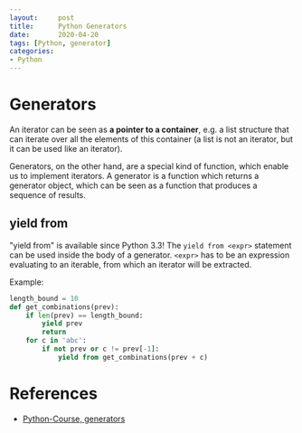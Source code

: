 ```yaml
---
layout:     post
title:      Python Generators
date:       2020-04-20
tags: [Python, generator]
categories: 
- Python
---
```


# Generators
An iterator can be seen as **a pointer to a container**, e.g. a list structure that can iterate over all the elements of this container (a list is not an iterator, but it can be used like an iterator).

Generators, on the other hand, are a special kind of function, which enable us to implement iterators.
A generator is a function which returns a generator object, which can be seen as a function that produces a sequence of results. 


## yield from 
"yield from" is available since Python 3.3!
The `yield from <expr>` statement can be used inside the body of a generator. `<expr>` has to be an expression evaluating to an iterable, from which an iterator will be extracted.

Example:
```python
length_bound = 10
def get_combinations(prev):
    if len(prev) == length_bound:
        yield prev
        return 
    for c in 'abc':
        if not prev or c != prev[-1]:
            yield from get_combinations(prev + c)
```


# References 
* [Python-Course, generators](https://www.python-course.eu/python3_generators.php)
